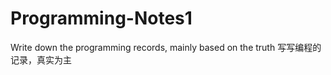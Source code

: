 # Programming-Notes1
Write down the programming records, mainly based on the truth       写写编程的记录，真实为主
